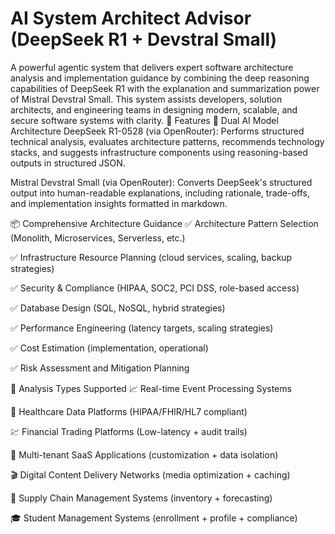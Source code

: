 # AI System Architect Advisor (DeepSeek R1 + Devstral Small)
A powerful agentic system that delivers expert software architecture analysis and implementation guidance by combining the deep reasoning capabilities of DeepSeek R1 with the explanation and summarization power of Mistral Devstral Small. This system assists developers, solution architects, and engineering teams in designing modern, scalable, and secure software systems with clarity.
🚀 Features
🧠 Dual AI Model Architecture
DeepSeek R1-0528 (via OpenRouter):
Performs structured technical analysis, evaluates architecture patterns, recommends technology stacks, and suggests infrastructure components using reasoning-based outputs in structured JSON.

Mistral Devstral Small (via OpenRouter):
Converts DeepSeek's structured output into human-readable explanations, including rationale, trade-offs, and implementation insights formatted in markdown.

📦 Comprehensive Architecture Guidance
✅ Architecture Pattern Selection (Monolith, Microservices, Serverless, etc.)

✅ Infrastructure Resource Planning (cloud services, scaling, backup strategies)

✅ Security & Compliance (HIPAA, SOC2, PCI DSS, role-based access)

✅ Database Design (SQL, NoSQL, hybrid strategies)

✅ Performance Engineering (latency targets, scaling strategies)

✅ Cost Estimation (implementation, operational)

✅ Risk Assessment and Mitigation Planning

🧩 Analysis Types Supported
📈 Real-time Event Processing Systems

🏥 Healthcare Data Platforms (HIPAA/FHIR/HL7 compliant)

💹 Financial Trading Platforms (Low-latency + audit trails)

🏢 Multi-tenant SaaS Applications (customization + data isolation)

🎬 Digital Content Delivery Networks (media optimization + caching)

🚚 Supply Chain Management Systems (inventory + forecasting)

🎓 Student Management Systems (enrollment + profile + compliance)
